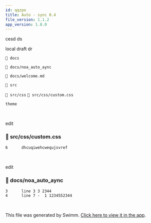 ```yaml
---
id: qqzpo
title: Auto - sync 0.4
file_version: 1.1.2
app_version: 1.8.0
---
```


cesd ds

local draft dr

`📄 docs`

`📄 docs/noa_auto_aync`

`📄 docs/welcome.md`

`📄 src`

`📄 src/css` `📄 src/css/custom.css`

`theme`<swm-token data-swm-token=":docusaurus.config.js:28:1:1:`   theme: {`"/>

<br/>

edit
<!-- NOTE-swimm-snippet: the lines below link your snippet to Swimm -->
### 📄 src/css/custom.css
```css
6      dhcuqiwehcwequjsvref
```

<br/>

edit
<!-- NOTE-swimm-snippet: the lines below link your snippet to Swimm -->
### 📄 docs/noa_auto_aync
```
3      line 3 3 2344
4      line 7 -  1 1234552344
```

<br/>

This file was generated by Swimm. [Click here to view it in the app](http://localhost:5000/repos/Z2l0aHViJTNBJTNBTm9hUmVwbyUzQSUzQU5vYW96ZXI=/docs/qqzpo).
